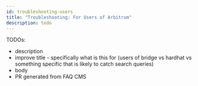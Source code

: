 ```yaml
---
id: troubleshooting-users
title: "Troubleshooting: For Users of Arbitrum"
description: todo
---
```


TODOs:
 - description
 - improve title - specifically what is this for (users of bridge vs hardhat vs something specific that is likely to catch search queries)
 - body
 - PR generated from FAQ CMS